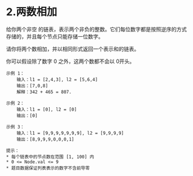 # 2.两数相加
给你两个非空 的链表，表示两个非负的整数。它们每位数字都是按照逆序的方式存储的，并且每个节点只能存储一位数字。

请你将两个数相加，并以相同形式返回一个表示和的链表。

你可以假设除了数字 0 之外，这两个数都不会以 0开头。
~~~~
示例 1：
    输入：l1 = [2,4,3], l2 = [5,6,4]
    输出：[7,0,8]
    解释：342 + 465 = 807.

示例 2：
    输入：l1 = [0], l2 = [0]
    输出：[0]

示例 3：
    输入：l1 = [9,9,9,9,9,9,9], l2 = [9,9,9,9]
    输出：[8,9,9,9,0,0,0,1]

提示：
* 每个链表中的节点数在范围 [1, 100] 内 
* 0 <= Node.val <= 9
* 题目数据保证列表表示的数字不含前导零
~~~~